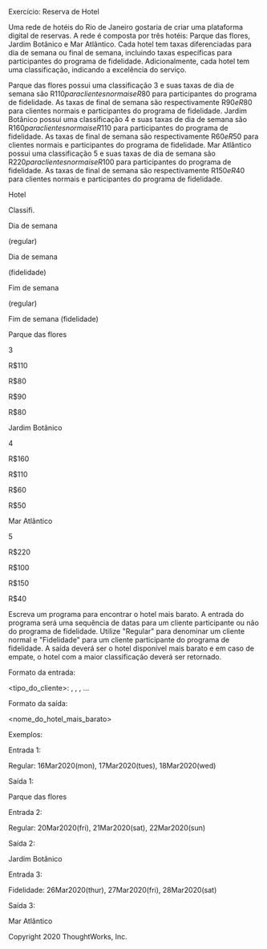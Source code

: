 Exercício: Reserva de Hotel

Uma rede de hotéis do Rio de Janeiro gostaria de criar uma plataforma digital de reservas. A rede é composta por três hotéis: Parque das flores, Jardim Botânico e Mar Atlântico. Cada hotel tem taxas diferenciadas para dia de semana ou final de semana, incluindo taxas específicas para participantes do programa de fidelidade. Adicionalmente, cada hotel tem uma classificação, indicando a excelência do serviço. 

Parque das flores possui uma classificação 3 e suas taxas de dia de semana são R$110 para clientes normais e R$80 para participantes do programa de fidelidade. As taxas de final de semana são respectivamente R$90 e R$80 para clientes normais e participantes do programa de fidelidade.
Jardim Botânico possui uma classificação 4 e suas taxas de dia de semana são R$160 para clientes normais e R$110 para participantes do programa de fidelidade. As taxas de final de semana são respectivamente R$60 e R$50 para clientes normais e participantes do programa de fidelidade.
Mar Atlântico possui uma classificação 5 e suas taxas de dia de semana são R$220 para clientes normais e R$100 para participantes do programa de fidelidade. As taxas de final de semana são respectivamente R$150 e R$40 para clientes normais e participantes do programa de fidelidade.
 

Hotel

Classifi.

Dia de semana

(regular)

Dia de semana 

(fidelidade)

Fim de semana

(regular)

Fim de semana
(fidelidade)

Parque das flores

3

R$110

R$80

R$90

R$80

Jardim Botânico

4

R$160

R$110

R$60

R$50

Mar Atlântico

5

R$220

R$100

R$150

R$40

 

Escreva um programa para encontrar o hotel mais barato. A entrada do programa será uma sequência de datas para um cliente participante ou não do programa de fidelidade. Utilize "Regular" para denominar um cliente normal e "Fidelidade" para um cliente participante do programa de fidelidade. A saída deverá ser o hotel disponível mais barato e em caso de empate, o hotel com a maior classificação deverá ser retornado.


Formato da entrada:

<tipo_do_cliente>: <data1>, <data2>, <data3>, …


Formato da saída:

<nome_do_hotel_mais_barato>

 

Exemplos:

Entrada 1:

Regular: 16Mar2020(mon), 17Mar2020(tues), 18Mar2020(wed)

Saída 1:

Parque das flores

 

Entrada 2:

Regular: 20Mar2020(fri), 21Mar2020(sat), 22Mar2020(sun)

Saída 2:

Jardim Botânico

 

Entrada 3:

Fidelidade: 26Mar2020(thur), 27Mar2020(fri), 28Mar2020(sat)

Saída 3:

Mar Atlântico


Copyright 2020 ThoughtWorks, Inc.
